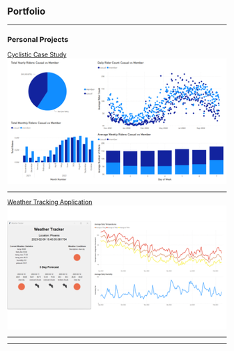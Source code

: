 ## Portfolio

---

### Personal Projects 

[Cyclistic Case Study](/cyclistic.md)
<img src="images/thumbail.png?raw=true"/>

---
[Weather Tracking Application](/weather_tracker.md)
<img src="images/screenshots/thumbnail.png?raw=true"/>

---






---

